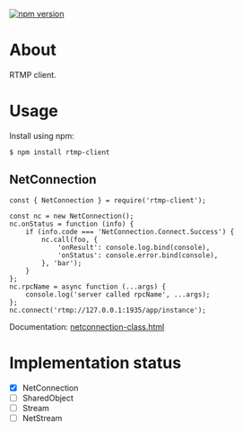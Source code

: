 [![npm version](https://img.shields.io/npm/v/rtmp-client.svg?logo=npm)](https://www.npmjs.com/package/rtmp-client)

# About

RTMP client.

# Usage

Install using npm:

```
$ npm install rtmp-client
```

## NetConnection

```
const { NetConnection } = require('rtmp-client');

const nc = new NetConnection();
nc.onStatus = function (info) {
	if (info.code === 'NetConnection.Connect.Success') {
		nc.call(foo, {
			'onResult': console.log.bind(console),
			'onStatus': console.error.bind(console),
		}, 'bar');
	}
};
nc.rpcName = async function (...args) {
	console.log('server called rpcName', ...args);
};
nc.connect('rtmp://127.0.0.1:1935/app/instance');
```

Documentation: [netconnection-class.html](https://helpx.adobe.com/adobe-media-server/ssaslr/netconnection-class.html)

# Implementation status

- [x] NetConnection
- [ ] SharedObject
- [ ] Stream
- [ ] NetStream
